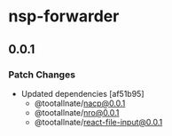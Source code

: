 # nsp-forwarder

## 0.0.1

### Patch Changes

- Updated dependencies [af51b95]
  - @tootallnate/nacp@0.0.1
  - @tootallnate/nro@0.0.1
  - @tootallnate/react-file-input@0.0.1
